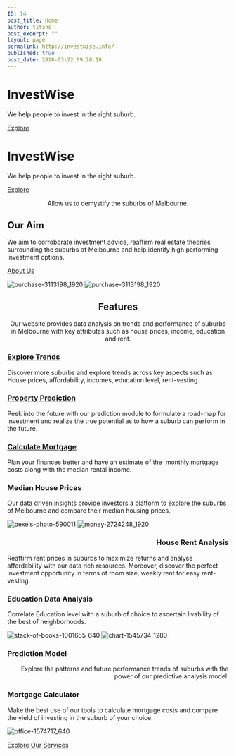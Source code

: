 ```yaml
---
ID: 14
post_title: Home
author: titans
post_excerpt: ""
layout: page
permalink: http://investwise.info/
published: true
post_date: 2018-03-22 09:28:18
---
```

<!--themify_builder_static--><h1>InvestWise</h1>
 <p>We help people to invest in the right suburb.</p>
 
 <a href="http://investwise.info/#ouraim" >Explore</a> 
 
 <a href="http://localhost/wordpress/#ouraim"> </a> 
 <h1>InvestWise</h1>
 <p>We help people to invest in the right suburb.</p>
 
 <a href="http://investwise.info/#ouraim" >Explore</a> 
 <p style="text-align: center;">Allow us to demystify the suburbs of Melbourne.</p>
 <h2>Our Aim</h2>
 <p>We aim to corroborate investment advice, reaffirm real estate theories surrounding the suburbs of Melbourne and help identify high performing investment options.</p>
 
 <a href="http://investwise.info/about/" >About Us</a> 
 
 <img src="http://investwise.info/wp-content/uploads/2018/03/purchase-3113198_1920.jpg" alt="purchase-3113198_1920" srcset="http://investwise.info/wp-content/uploads/2018/03/purchase-3113198_1920.jpg 1920w, http://investwise.info/wp-content/uploads/2018/03/purchase-3113198_1920-300x200.jpg 300w, http://investwise.info/wp-content/uploads/2018/03/purchase-3113198_1920-768x512.jpg 768w, http://investwise.info/wp-content/uploads/2018/03/purchase-3113198_1920-1024x683.jpg 1024w" sizes="(max-width: 1920px) 100vw, 1920px" /> 
 
 <img src="http://investwise.info/wp-content/uploads/2018/03/purchase-3113198_1920.jpg" alt="purchase-3113198_1920" srcset="http://investwise.info/wp-content/uploads/2018/03/purchase-3113198_1920.jpg 1920w, http://investwise.info/wp-content/uploads/2018/03/purchase-3113198_1920-300x200.jpg 300w, http://investwise.info/wp-content/uploads/2018/03/purchase-3113198_1920-768x512.jpg 768w, http://investwise.info/wp-content/uploads/2018/03/purchase-3113198_1920-1024x683.jpg 1024w" sizes="(max-width: 1920px) 100vw, 1920px" /> 
 <h2 style="text-align: center;">Features</h2>
 <p style="text-align: center;">Our website provides data analysis on trends and performance of suburbs in Melbourne with key attributes such as house prices, income, education and rent.</p>
 
 <a href="http://investwise.info/services/" > 
 
 </a> 
 <h3><a href="http://investwise.info/services/">Explore Trends</a></h3> <p>Discover more suburbs and explore trends across key aspects such as House prices, affordability, incomes, education level, rent-vesting.</p> 
 
 
 <a href="http://investwise.info/services/" > 
 
 </a> 
 <h3><a href="http://investwise.info/services/">Property Prediction</a></h3> <p>Peek into the future with our prediction module to formulate a road-map for investment and realize the true potential as to how a suburb can perform in the future.</p> 
 
 
 <a href="http://investwise.info/services/" > 
 
 </a> 
 <h3><a href="http://investwise.info/services/">Calculate Mortgage</a></h3> <p>Plan your finances better and have an estimate of the  monthly mortgage costs along with the median rental income.</p> 
 
 <h3>Median House Prices</h3>
 <p>Our data driven insights provide investors a platform to explore the suburbs of Melbourne and compare their median housing prices.</p>
 
 <img src="http://investwise.info/wp-content/uploads/2018/04/pexels-photo-590011.jpeg" alt="pexels-photo-590011" srcset="http://investwise.info/wp-content/uploads/2018/04/pexels-photo-590011.jpeg 640w, http://investwise.info/wp-content/uploads/2018/04/pexels-photo-590011-300x198.jpeg 300w" sizes="(max-width: 640px) 100vw, 640px" /> 
 
 <img src="http://investwise.info/wp-content/uploads/2018/03/money-2724248_1920.jpg" alt="money-2724248_1920" srcset="http://investwise.info/wp-content/uploads/2018/03/money-2724248_1920.jpg 1920w, http://investwise.info/wp-content/uploads/2018/03/money-2724248_1920-300x178.jpg 300w, http://investwise.info/wp-content/uploads/2018/03/money-2724248_1920-768x454.jpg 768w, http://investwise.info/wp-content/uploads/2018/03/money-2724248_1920-1024x606.jpg 1024w" sizes="(max-width: 1920px) 100vw, 1920px" /> 
 <h3 style="text-align: right;">House Rent Analysis</h3>
 <p>Reaffirm rent prices in suburbs to maximize returns and analyse affordability with our data rich resources. Moreover, discover the perfect investment opportunity in terms of room size, weekly rent for easy rent-vesting.</p>
 <h3>Education Data Analysis</h3>
 <p>Correlate Education level with a suburb of choice to ascertain livability of the best of neighborhoods.  </p>
 
 <img src="http://investwise.info/wp-content/uploads/2018/04/stack-of-books-1001655_640.jpg" alt="stack-of-books-1001655_640" srcset="http://investwise.info/wp-content/uploads/2018/04/stack-of-books-1001655_640.jpg 640w, http://investwise.info/wp-content/uploads/2018/04/stack-of-books-1001655_640-300x200.jpg 300w" sizes="(max-width: 640px) 100vw, 640px" /> 
 
 <img src="http://investwise.info/wp-content/uploads/2018/04/chart-1545734_1280.jpg" alt="chart-1545734_1280" srcset="http://investwise.info/wp-content/uploads/2018/04/chart-1545734_1280.jpg 1280w, http://investwise.info/wp-content/uploads/2018/04/chart-1545734_1280-300x189.jpg 300w, http://investwise.info/wp-content/uploads/2018/04/chart-1545734_1280-768x485.jpg 768w, http://investwise.info/wp-content/uploads/2018/04/chart-1545734_1280-1024x646.jpg 1024w" sizes="(max-width: 1280px) 100vw, 1280px" /> 
 <h3>Prediction Model</h3>
 <p style="text-align: right;">Explore the patterns and future performance trends of suburbs with the power of our predictive analysis model.</p>
 <h3>Mortgage Calculator</h3>
 <p>Make the best use of our tools to calculate mortgage costs and compare the yield of investing in the suburb of your choice.</p>
 
 <img src="http://investwise.info/wp-content/uploads/2018/04/office-1574717_640.jpg" alt="office-1574717_640" srcset="http://investwise.info/wp-content/uploads/2018/04/office-1574717_640.jpg 640w, http://investwise.info/wp-content/uploads/2018/04/office-1574717_640-300x205.jpg 300w" sizes="(max-width: 640px) 100vw, 640px" /> 
 
 <a href="http://investwise.info/services" >Explore Our Services</a><!--/themify_builder_static-->